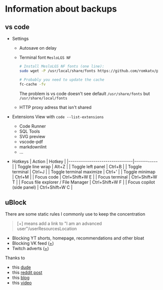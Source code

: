 # Information about backups

## vs code

- Settings

  - Autosave on delay
  - Terminal font `MesloLGS NF`

    ```bash
    # Install MesloLGS NF fonts (one line):
    sudo wget -P /usr/local/share/fonts https://github.com/romkatv/powerlevel10k-media/raw/master/MesloLGS%20NF%20Regular.ttf https://github.com/romkatv/powerlevel10k-media/raw/master/MesloLGS%20NF%20Bold.ttf https://github.com/romkatv/powerlevel10k-media/raw/master/MesloLGS%20NF%20Italic.ttf https://github.com/romkatv/powerlevel10k-media/raw/master/MesloLGS%20NF%20Bold%20Italic.ttf

    # Probably you need to update the cache
    fc-cache -fv
    ```

    The problem is vs code doesn't see default `/usr/share/fonts` but `/usr/share/local/fonts`

  - HTTP proxy adress that isn't shared

- Extensions
  View with `code --list-extensions`
  - Code Runner
  - SQL Tools
  - SVG preview
  - vscode-pdf
  - markdownlint
  - ...
- Hotkeys
  | Action | Hotkey |
  |---------------------------------|------------|
  | Toggle line wrap | Alt+Z |
  | Toggle left panel | Ctrl+B |
  | Toggle terminal | Ctrl+J |
  | Toggle terminal maximize | Ctrl+' |
  | Toggle minimap | Ctrl+M |
  | Focus code | Ctrl+Shift+W E |
  | Focus terminal | Ctrl+Shift+W T |
  | Focus file explorer / File Manager | Ctrl+Shift+W F |
  | Focus copilot (side panel) | Ctrl+Shift+W C |

## uBlock

There are some static rules I commonly use to keep the concentration

> [+] means add a link to "I am an advanced user"/userResourcesLocation

- Blocking YT shorts, homepage, recommendations and other bloat
- Blocking VK feed ([+](https://github.com/sorrtory/scripts?tab=readme-ov-file#ublockjs))
- Twitch adverts ([+](https://raw.githubusercontent.com/pixeltris/TwitchAdSolutions/master/video-swap-new/video-swap-new-ublock-origin.js))

Thanks to

- this [dude](https://github.com/gijsdev/ublock-hide-yt-shorts)
- this [reddit post](https://www.reddit.com/r/uBlockOrigin/wiki/solutions/youtube/)
- this [blog](https://stiobhart.net/2022-12-01-ublockoriginsync/)
- this [video](https://www.youtube.com/live/UL6QnhhV-Jk?si=w0AYGtWWJLNB9Nb6)
